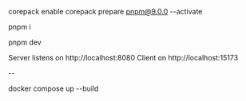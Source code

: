 corepack enable
corepack prepare pnpm@9.0.0 --activate

pnpm i

pnpm dev

Server listens on http://localhost:8080
Client on http://localhost:15173

--

docker compose up --build
